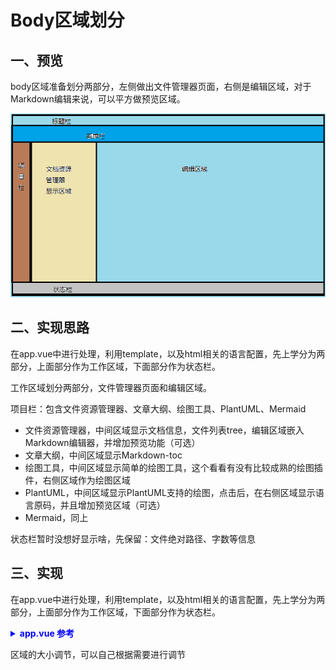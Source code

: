# Body区域划分

## 一、预览

body区域准备划分两部分，左侧做出文件管理器页面，右侧是编辑区域，对于Markdown编辑来说，可以平方做预览区域。

![](images/20240529193806.png)

## 二、实现思路

在app.vue中进行处理，利用template，以及html相关的语言配置，先上学分为两部分，上面部分作为工作区域，下面部分作为状态栏。

工作区域划分两部分，文件管理器页面和编辑区域。

项目栏：包含文件资源管理器、文章大纲、绘图工具、PlantUML、Mermaid

- 文件资源管理器，中间区域显示文档信息，文件列表tree，编辑区域嵌入Markdown编辑器，并增加预览功能（可选）
- 文章大纲，中间区域显示Markdown-toc
- 绘图工具，中间区域显示简单的绘图工具，这个看看有没有比较成熟的绘图插件，右侧区域作为绘图区域
- PlantUML，中间区域显示PlantUML支持的绘图，点击后，在右侧区域显示语言原码，并且增加预览区域（可选）
- Mermaid，同上

状态栏暂时没想好显示啥，先保留：文件绝对路径、字数等信息

## 三、实现

在app.vue中进行处理，利用template，以及html相关的语言配置，先上学分为两部分，上面部分作为工作区域，下面部分作为状态栏。

<details>
<summary style="color:rgb(0,0,255);font-weight:bold">app.vue 参考</summary>
<blockcode><pre><code>
```vue
<template>
  <div id="editor-container">
    <!-- 应用工具栏和下发区域分割部分，2px高度，宽度与app一致 -->
    <div id="file-bar"></div>
    <!-- 整个工作区域 -->
    <div id="workspace-area" class="workspace-area">
      <!-- 左侧区域导航，固定宽度，放置图标，鼠标悬停显示详细信息 -->
      <div id="navi-tab" class="navi-tab">0</div>
      <!-- 中间资源管理显示区域，宽度可以调节 -->
      <div id="resource-area" class="resource-area">1</div>
      <!-- 资源管理器和编辑区域的宽度调节条 -->
      <div id="resizer-main" class="resizer-main">1</div>
      <!-- 右侧编辑区域 -->
      <div id="edit-area" class="edit-area">2222</div>
    </div>
    <!-- 状态栏区域，高度10px，宽度与app一致 -->
    <div id="status-bar" class="status-bar">0字节dsfdsafsdfasdfasdfasdfasdfasdfaaaaaaaaaaaaaaaaaaaaaaaaaaaaaaaaaaaaaaaaaaa</div>
  </div>
</template>
```
</code></pre></blockcode></details>

区域的大小调节，可以自己根据需要进行调节